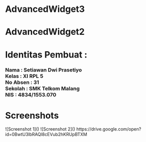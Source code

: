 # AdvancedWidget3
# AdvancedWidget2
<h1>Identitas Pembuat : </h1>
<h3>Nama      : Setiawan Dwi Prasetiyo
<br>Kelas     : XI RPL 5
<br>No Absen  : 31
<br>Sekolah   : SMK Telkom Malang
<br>NIS       : 4834/1553.070</h3>
<h1>Screenshots</h1>
![Screenshot 1]()
![Screenshot 2]()
https://drive.google.com/open?id=0BwtU3lbRAQl8cEVub2hKRUpBTXM
